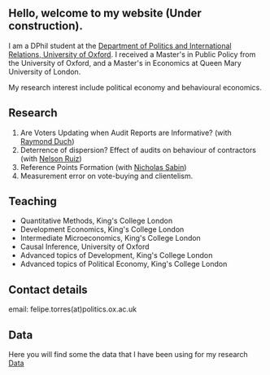 ## Hello, welcome to my website (Under construction).

I am a DPhil student at the [Department of Politics and International Relations, University of Oxford](https://www.politics.ox.ac.uk/). 
I received a Master's in Public Policy from the University of Oxford, and a Master's in Economics at Queen Mary University of London.

My research interest include political economy and behavioural economics. 


## Research

1. Are Voters Updating when Audit Reports are Informative? (with [Raymond Duch](https://www.raymondduch.com/))
2. Deterrence of dispersion?  Effect of audits on behaviour of contractors (with [Nelson Ruiz](https://www.politics.ox.ac.uk/academic-staff/nelson-ruiz-guarin.html))
3. Reference Points Formation (with [Nicholas Sabin](https://www.cabdyn.ox.ac.uk/people_pages/complexity_people_sabin.asp))
4. Measurement error on vote-buying and clientelism.

## Teaching
- Quantitative Methods, King's College London 
- Development Economics, King's College London
- Intermediate Microeconomics, King's College London
- Causal Inference, University of Oxford
- Advanced topics of Development, King's College London
- Advanced topics of Political Economy, King's College London

## Contact details

email: felipe.torres(at)politics.ox.ac.uk

## Data 

Here you will find some the data that I have been using for my research
[Data](https://github.com/ftraposo)
